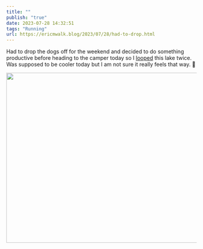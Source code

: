 ```yaml
---
title: ""
publish: "true"
date: 2023-07-28 14:32:51
tags: "Running"
url: https://ericmwalk.blog/2023/07/28/had-to-drop.html
---
```


Had to drop the dogs off for the weekend and decided to do something productive before heading to the camper today so I [looped](https://strava.com/activities/9539404647) this lake twice. Was supposed to be cooler today but I am not sure it really feels that way. 🤨



<img src="uploads/2023/80ce60b2cc.jpg" width="600" height="450" alt="">
